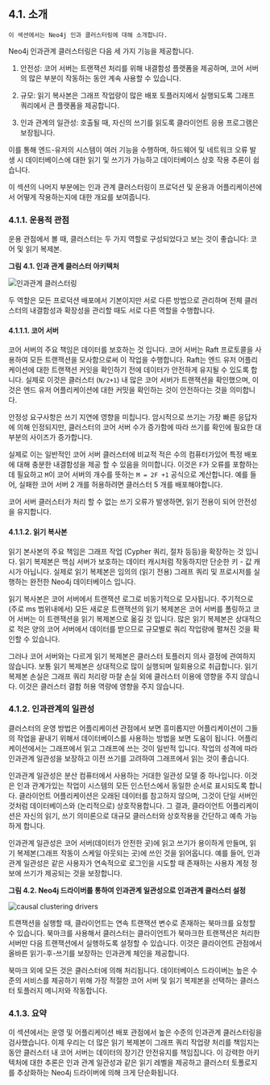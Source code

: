 
## 4.1. 소개

```
이 섹션에서는 Neo4j 인과 클러스터링에 대해 소개합니다.
```

Neo4j 인과관계 클러스터링은 다음 세 가지 기능을 제공합니다. 

1. 안전성: 코어 서버는 트랜잭션 처리를 위해 내결함성 플랫폼을 제공하며, 코어 서버의 많은 부분이 작동하는 동안 계속 사용할 수 있습니다.

2. 규모: 읽기 복사본은 그래프 작업량이 많은 배포 토플러지에서 실행되도록 그래프 쿼리에서 큰 플랫폼을 제공합니다. 

3. 인과 관계의 일관성: 호출될 때, 자신의 쓰기를 읽도록 클라이언트 응용 프로그램은 보장됩니다. 

이를 통해 엔드-유저의 시스템이 여러 기능을 수행하며, 하드웨어 및 네트워크 오류 발생 시 데이터베이스에 대한 읽기 및 쓰기가 가능하고 데이터베이스 상호 작용 추론이 쉽습니다. 

이 섹션의 나머지 부분에는 인과 관계 클러스터링이 프로덕션 및 운용과 어플리케이션에서 어떻게 작용하는지에 대한 개요를 보여줍니다. 
 
### 4.1.1. 운용적 관점

운용 관점에서 볼 때, 클러스터는 두 가지 역할로 구성되었다고 보는 것이 좋습니다: 코어 및 읽기 복제본. 


**그림 4.1. 인과 관계 클러스터 아키텍처**

![인과관계 클러스터링](https://neo4j.com/docs/operations-manual/3.4/images/causal-clustering.svg)


두 역할은 모든 프로덕션 배포에서 기본이지만 서로 다른 방법으로 관리하며 전체 클러스터의 내결함성과 확장성을 관리할 때도 서로 다른 역할을 수행합니다.

#### 4.1.1.1. 코어 서버 

코어 서버의 주요 책임은 데이터를 보호하는 것 입니다. 코어 서버는 Raft 프로토콜을 사용하여 모든 트랜잭션을 모사함으로써 이 작업을 수행합니다. Raft는 엔드 유저 어플리케이션에 대한 트랜잭션 커잇을 확인하기 전에 데이터가 안전하게 유지될 수 있도록 합니다. 실제로 이것은 클러스터 (```N/2+1```) 내 많은 코어 서버가 트랜잭션을 확인했으며, 이것은 엔드 유저 어플리케이션에 대한 커밋을 확인하는 것이 안전하다는 것을 의미합니다. 
 
안정성 요구사항은 쓰기 지연에 영향을 미칩니다. 암시적으로 쓰기는 가장 빠른 응답자에 의해 인정되지만, 클러스터의 코어 서버 수가 증가함에 따라 쓰기를 확인에 필요한 대부분의 사이즈가 증가합니다.

실제로 이는 일반적인 코어 서버 클러스터에 비교적 적은 수의 컴퓨터가있어 특정 배포에 대해 충분한 내결함성을 제공 할 수 있음을 의미합니다. 이것은 ```F```가 오류를 포함하는데 필요하고 ```M```이 코어 서버의 개수를 뜻하는 ```M = 2F +1``` 공식으로 계산합니다. 예를 들어, 실패한 코어 서버 2 개를 허용하려면 클러스터 5 개를 배포해야합니다.

코어 서버 클러스터가 처리 할 수 없는 쓰기 오류가 발생하면, 읽기 전용이 되어 안전성을 유지합니다.

#### 4.1.1.2. 읽기 복사본 

읽기 본사본의 주요 책임은 그래프 작업 (Cypher 쿼리, 절차 등등)을 확장하는 것 입니다. 읽기 복제본은 핵심 서버가 보호하는 데이터 캐시처럼 작동하지만 단순한 키 - 값 캐시가 아닙니다. 실제로 읽기 복제본은 임의의 (읽기 전용) 그래프 쿼리 및 프로시저를 실행하는 완전한 Neo4j 데이터베이스 입니다.

읽기 복사본은 코어 서버에서 트랜잭션 로그로 비동기적으로 모사됩니다. 주기적으로 (주로 ms 범위내에서) 모든 새로운 트랜잭션의 읽기 복제본은 코어 서버를 폴링하고 코어 서버는 이 트랜잭션을 읽기 복제본으로 옮길 것 입니다. 많은 읽기 복제본은 상대적으로 적은 양의 코어 서버에서 데이터를 받으므로 규모별로 쿼리 작업량에 펼쳐진 것을 확인할 수 있습니다.  

그러나 코어 서버와는 다르게 읽기 복제본은 클러스터 토플러지 의사 결정에 관여하지 않습니다. 보통 읽기 복제본은 상대적으로 많이 실행되며 일회용으로 취급합니다. 읽기 복제본 손실은 그래프 쿼리 처리량 마찰 손실 외에 클러스터 이용에 영향을 주지 않습니다. 이것은 클러스터 결함 허용 역량에 영향을 주지 않습니다.  


### 4.1.2. 인과관계의 일관성 

클러스터의 운영 방법은 어플리케이션 관점에서 보면 흥미롭지만 어플리케이션이 그들의 작업을 끝내기 위해서 데이터베이스를 사용하는 방법을 보면 도움이 됩니다. 어플리케이션에서는 그래프에서 읽고 그래프에 쓰는 것이 일반적 입니다. 작업의 성격에 따라 인과관계 일관성을 보장하고 이전 쓰기를 고려하여 그래프에서 읽는 것이 좋습니다. 

인과관계 일관성은 분산 컴퓨터에서 사용하는 거대한 일관성 모델 중 하나입니다. 이것은 인과 관계가있는 작업이 시스템의 모든 인스턴스에서 동일한 순서로 표시되도록 합니다. 클라이언트 어플리케이션은 오래된 데이터를 참고하지 않으며, 그것이 단일 서버인 것처럼 데이터베이스와 (논리적으로) 상호작용합니다. 그 결과, 클라이언트 어플리케이션은 자신의 읽기, 쓰기 의미론으로 대규모 클러스터와 상호작용을 간단하고 예측 가능하게 합니다. 


인과관계 일관성은 코어 서버(데이터가 안전한 곳)에 읽고 쓰기가 용이하게 만들며, 읽기 복제본(그래프 작동이 스케일 아웃되는 곳)에 쓰인 것을 읽어옵니다. 예를 들어, 인과관계 일관성은 같은 사용자가 연속적으로 로그인을 시도할 때 존재하는 사용자 계정 정보에 쓰기가 제공되는 것을 보장합니다. 

**그림 4.2. Neo4j 드라이버를 통하여 인과관계 일관성으로 인과관계 클러스터 설정**

![causal clustering drivers](https://neo4j.com/docs/operations-manual/3.4/images/causal-clustering-drivers.svg)


트랜잭션을 실행할 때, 클라이언트는 연속 트랜잭션 변수로 존재하는 북마크를 요청할 수 있습니다. 북마크를 사용해서 클러스터는 클라이언트가 북마크한 트랜잭션은 처리한 서버만 다음 트랜잭션에서 실행하도록 설정할 수 있습니다. 이것은 클라이언트 관점에서 올바른 읽기-후-쓰기를 보장하는 인과관계 체인을 제공합니다. 

북마크 외에 모든 것은 클러스터에 의해 처리됩니다. 데이터베이스 드라이버는 높은 수준의 서비스를 제공하기 위해 가장 적절한 코어 서버 및 읽기 복제본을 선택하는 클러스터 토플러지 메니저와 작동합니다. 

### 4.1.3. 요약

이 섹션에서는 운영 및 어플리케이션 배포 관점에서 높은 수준의 인과관계 클러스터링을 검사했습니다. 이제 우리는 더 많은 읽기 복제본이 그래프 쿼리 작업량 처리를 책임지는 동안 클러스터 내 코어 서버는 데이터의 장기간 안전유지를 책임집니다. 이 강력한 아키텍처에 대한 추론은 인과 관계 일관성과 같은 읽기 레벨을 제공하고 클러스터 토폴로지를 추상화하는 Neo4j 드라이버에 의해 크게 단순화됩니다.
